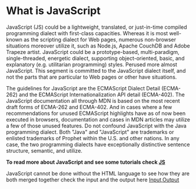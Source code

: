 # What is JavaScript 

JavaScript (JS) could be a lightweight, translated, or just-in-time compiled programming dialect with first-class capacities. Whereas it is most well-known as the scripting dialect for Web pages, numerous non-browser situations moreover utilize it, such as Node.js, Apache CouchDB and Adobe Trapeze artist. JavaScript could be a prototype-based, multi-paradigm, single-threaded, energetic dialect, supporting object-oriented, basic, and explanatory (e.g. utilitarian programming) styles. Perused more almost JavaScript. This segment is committed to the JavaScript dialect itself, and not the parts that are particular to Web pages or other have situations.

The guidelines for JavaScript are the ECMAScript Dialect Detail (ECMA-262) and the ECMAScript Internationalization API detail (ECMA-402). The JavaScript documentation all through MDN is based on the most recent draft forms of ECMA-262 and ECMA-402. And in cases where a few recommendations for unused ECMAScript highlights have as of now been executed in browsers, documentation and cases in MDN articles may utilize a few of those unused features. Do not confound JavaScript with the Java programming dialect. Both "Java" and "JavaScript" are trademarks or enlisted trademarks of Prophet within the U.S. and other nations. In any case, the two programming dialects have exceptionally distinctive sentence structure, semantic, and utilize.


**To read more about JavaScript and see some tutorials check [JS](https://developer.mozilla.org/en-US/docs/Web/JavaScript)**

JavaScript cannot be done without the HTML language to see how they are both merged together check the input and the output here [Input,Output](https://code-maven.com/input-output-in-plain-javascript)

